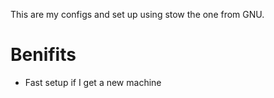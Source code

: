 This are my configs and set up using stow the one from GNU.

# Benifits

- Fast setup if I get a new machine
